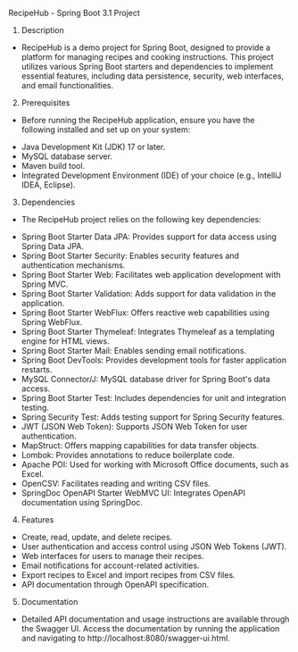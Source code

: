 RecipeHub - Spring Boot 3.1 Project

1. Description

- RecipeHub is a demo project for Spring Boot, designed to provide a platform for managing recipes and cooking instructions. This project utilizes various Spring Boot starters and dependencies to implement essential features, including data persistence, security, web interfaces, and email functionalities.

2. Prerequisites

* Before running the RecipeHub application, ensure you have the following installed and set up on your system:
- Java Development Kit (JDK) 17 or later.
- MySQL database server.
- Maven build tool.
- Integrated Development Environment (IDE) of your choice (e.g., IntelliJ IDEA, Eclipse).

3. Dependencies

* The RecipeHub project relies on the following key dependencies:
- Spring Boot Starter Data JPA: Provides support for data access using Spring Data JPA.
- Spring Boot Starter Security: Enables security features and authentication mechanisms.
- Spring Boot Starter Web: Facilitates web application development with Spring MVC.
- Spring Boot Starter Validation: Adds support for data validation in the application.
- Spring Boot Starter WebFlux: Offers reactive web capabilities using Spring WebFlux.
- Spring Boot Starter Thymeleaf: Integrates Thymeleaf as a templating engine for HTML views.
- Spring Boot Starter Mail: Enables sending email notifications.
- Spring Boot DevTools: Provides development tools for faster application restarts.
- MySQL Connector/J: MySQL database driver for Spring Boot's data access.
- Spring Boot Starter Test: Includes dependencies for unit and integration testing.
- Spring Security Test: Adds testing support for Spring Security features.
- JWT (JSON Web Token): Supports JSON Web Token for user authentication.
- MapStruct: Offers mapping capabilities for data transfer objects.
- Lombok: Provides annotations to reduce boilerplate code.
- Apache POI: Used for working with Microsoft Office documents, such as Excel.
- OpenCSV: Facilitates reading and writing CSV files.
- SpringDoc OpenAPI Starter WebMVC UI: Integrates OpenAPI documentation using SpringDoc.

4. Features
- Create, read, update, and delete recipes.
- User authentication and access control using JSON Web Tokens (JWT).
- Web interfaces for users to manage their recipes.
- Email notifications for account-related activities.
- Export recipes to Excel and import recipes from CSV files.
- API documentation through OpenAPI specification.

5. Documentation
- Detailed API documentation and usage instructions are available through the Swagger UI. Access the documentation by running the application and navigating to http://localhost:8080/swagger-ui.html.
